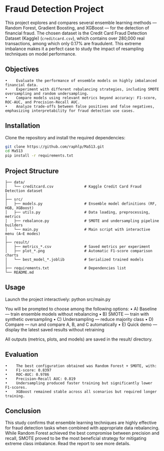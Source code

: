 # Fraud Detection Project


This project explores and compares several ensemble learning methods — Random Forest, Gradient Boosting, and XGBoost — for the detection of financial fraud.
The chosen dataset is the Credit Card Fraud Detection Dataset (Kaggle) (`creditcard.csv`), which contains over 280,000 real transactions, among which only 0.17% are fraudulent.
This extreme imbalance makes it a perfect case to study the impact of resampling techniques on model performance.

## Objectives
    •    Evaluate the performance of ensemble models on highly imbalanced financial data.
    •    Experiment with different rebalancing strategies, including SMOTE oversampling and random undersampling.
    •    Compare models using relevant metrics beyond accuracy: F1-score, ROC-AUC, and Precision-Recall AUC.
    •    Analyze trade-offs between false positives and false negatives, emphasizing interpretability for fraud detection use cases.

## Installation
Clone the repository and install the required dependencies:
```bash
git clone https://github.com/raphlp/Ma513.git
cd Ma513
pip install -r requirements.txt
```

## Project Structure

```text
├── data/
│   └── creditcard.csv              # Kaggle Credit Card Fraud Detection dataset
│
├── src/
│   ├── models.py                   # Ensemble model definitions (RF, HGB, XGBoost)
│   ├── utils.py                    # Data loading, preprocessing, metrics
│   ├── rebalance.py                # SMOTE and undersampling pipeline builders
│   └── main.py                     # Main script with interactive menu (A–E modes)
│
├── result/
│   ├── metrics_*.csv               # Saved metrics per experiment
│   ├── plot_*.png                  # Automatic F1-score comparison charts
│   └── best_model_*.joblib         # Serialized trained models
│
├── requirements.txt                # Dependencies list
└── README.md
```

## Usage

Launch the project interactively:
python src/main.py

You will be prompted to choose among the following options:
    •    A) Baseline — train ensemble models without rebalancing
    •    B) SMOTE — train with synthetic oversampling
    •    C) Undersampling — reduce majority class
    •    D) Compare — run and compare A, B, and C automatically
    •    E) Quick demo — display the latest saved results without retraining

All outputs (metrics, plots, and models) are saved in the result/ directory.

## Evaluation

    •    The best configuration obtained was Random Forest + SMOTE, with:
    •    F1-score: 0.8397
    •    ROC-AUC: 0.9786
    •    Precision-Recall AUC: 0.819
    •    Undersampling produced faster training but significantly lower F1-scores.
    •    XGBoost remained stable across all scenarios but required longer training.

## Conclusion

This study confirms that ensemble learning techniques are highly effective for fraud detection tasks when combined with appropriate data rebalancing.
While Random Forest achieved the best compromise between precision and recall, SMOTE proved to be the most beneficial strategy for mitigating extreme class imbalance. Read the report to see more details.
